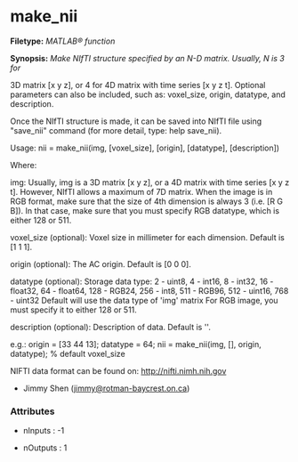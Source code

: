 # make_nii

**Filetype:** _MATLAB&reg; function_

**Synopsis:** _Make NIfTI structure specified by an N-D matrix. Usually, N is 3 for_

3D matrix [x y z], or 4 for 4D matrix with time series [x y z t].
Optional parameters can also be included, such as: voxel_size,
origin, datatype, and description.

Once the NIfTI structure is made, it can be saved into NIfTI file
using "save_nii" command (for more detail, type: help save_nii).

Usage: nii = make_nii(img, [voxel_size], [origin], [datatype], [description])

Where:

img:		Usually, img is a 3D matrix [x y z], or a 4D
matrix with time series [x y z t]. However,
NIfTI allows a maximum of 7D matrix. When the
image is in RGB format, make sure that the size
of 4th dimension is always 3 (i.e. [R G B]). In
that case, make sure that you must specify RGB
datatype, which is either 128 or 511.

voxel_size (optional):	Voxel size in millimeter for each
dimension. Default is [1 1 1].

origin (optional):	The AC origin. Default is [0 0 0].

datatype (optional):	Storage data type:
2 - uint8,  4 - int16,  8 - int32,  16 - float32,
64 - float64,  128 - RGB24,  256 - int8,  511 - RGB96,
512 - uint16,  768 - uint32
Default will use the data type of 'img' matrix
For RGB image, you must specify it to either 128
or 511.

description (optional):	Description of data. Default is ''.

e.g.:
      origin = [33 44 13]; datatype = 64;
      nii = make_nii(img, [], origin, datatype);    % default voxel_size

NIFTI data format can be found on: http://nifti.nimh.nih.gov

- Jimmy Shen (jimmy@rotman-baycrest.on.ca)


### Attributes


- nInputs : -1

- nOutputs : 1
